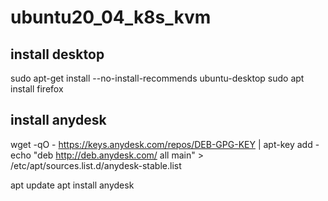 # ubuntu20_04_k8s_kvm

## install desktop
sudo apt-get install --no-install-recommends ubuntu-desktop
sudo apt install firefox

## install anydesk
wget -qO - https://keys.anydesk.com/repos/DEB-GPG-KEY | apt-key add -
echo "deb http://deb.anydesk.com/ all main" > /etc/apt/sources.list.d/anydesk-stable.list

apt update
apt install anydesk

